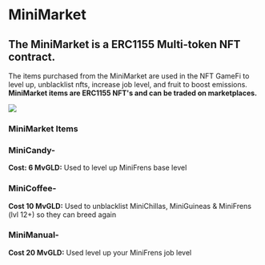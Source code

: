 # MiniMarket

## The MiniMarket is a ERC1155 Multi-token NFT contract.

The items purchased from the MiniMarket are used in the NFT GameFi to level up, unblacklist nfts, increase job level, and fruit to boost emissions. **MiniMarket items are ERC1155 NFT's and can be traded on marketplaces.**

![](<../../.gitbook/assets/Miniverse\_breeding\_Game\_Infographic2 (1)-1 (2).png>)

### MiniMarket Items

### **MiniCandy-**

**Cost: 6 MvGLD:** Used to level up MiniFrens base level

### **MiniCoffee-**

**Cost 10 MvGLD:** Used to unblacklist MiniChillas, MiniGuineas & MiniFrens (lvl 12+) so they can breed again

### M**iniManual-**

**Cost 20 MvGLD:** Used level up your MiniFrens job level
